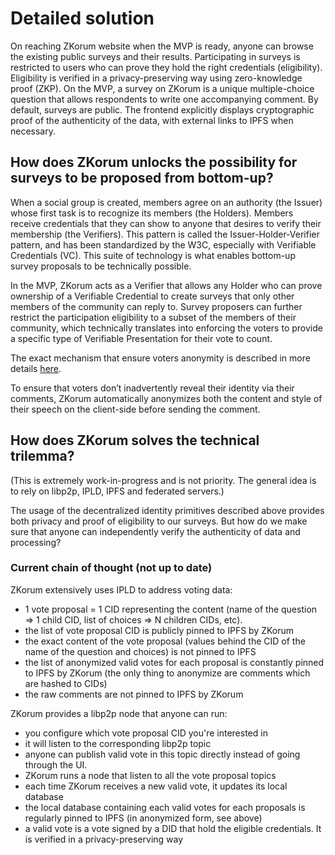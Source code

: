# Detailed solution

On reaching ZKorum website when the MVP is ready, anyone can browse the existing public surveys and their results. Participating in surveys is restricted to users who can prove they hold the right credentials (eligibility). Eligibility is verified in a privacy-preserving way using zero-knowledge proof (ZKP). On the MVP, a survey on ZKorum is a unique multiple-choice question that allows respondents to write one accompanying comment. By default, surveys are public. The frontend explicitly displays cryptographic proof of the authenticity of the data, with external links to IPFS when necessary.

## How does ZKorum unlocks the possibility for surveys to be proposed from bottom-up?

When a social group is created, members agree on an authority (the Issuer) whose first task is to recognize its members (the Holders). Members receive credentials that they can show to anyone that desires to verify their membership (the Verifiers). This pattern is called the Issuer-Holder-Verifier pattern, and has been standardized by the W3C, especially with Verifiable Credentials (VC). This suite of technology is what enables bottom-up survey proposals to be technically possible.

In the MVP, ZKorum acts as a Verifier that allows any Holder who can prove ownership of a Verifiable Credential to create surveys that only other members of the community can reply to. Survey proposers can further restrict the participation eligibility to a subset of the members of their community, which technically translates into enforcing the voters to provide a specific type of Verifiable Presentation for their vote to count.

The exact mechanism that ensure voters anonymity is described in more details [here](https://github.com/zkorum/poc/tree/main/vc-flow#how-does-it-work).

To ensure that voters don’t inadvertently reveal their identity via their comments, ZKorum automatically anonymizes both the content and style of their speech on the client-side before sending the comment.

## How does ZKorum solves the technical trilemma?

(This is extremely work-in-progress and is not priority. The general idea is to rely on libp2p, IPLD, IPFS and federated servers.)

The usage of the decentralized identity primitives described above provides both privacy and proof of eligibility to our surveys. But how do we make sure that anyone can independently verify the authenticity of data and processing?

### Current chain of thought (not up to date)

ZKorum extensively uses IPLD to address voting data:

- 1 vote proposal = 1 CID representing the content (name of the question => 1 child CID, list of choices => N children CIDs, etc).
- the list of vote proposal CID is publicly pinned to IPFS by ZKorum
- the exact content of the vote proposal (values behind the CID of the name of the question and choices) is not pinned to IPFS
- the list of anonymized valid votes for each proposal is constantly pinned to IPFS by ZKorum (the only thing to anonymize are comments which are hashed to CIDs)
- the raw comments are not pinned to IPFS by ZKorum

ZKorum provides a libp2p node that anyone can run:

- you configure which vote proposal CID you're interested in
- it will listen to the corresponding libp2p topic
- anyone can publish valid vote in this topic directly instead of going through the UI.
- ZKorum runs a node that listen to all the vote proposal topics
- each time ZKorum receives a new valid vote, it updates its local database
- the local database containing each valid votes for each proposals is regularly pinned to IPFS (in anonymized form, see above)
- a valid vote is a vote signed by a DID that hold the eligible credentials. It is verified in a privacy-preserving way
